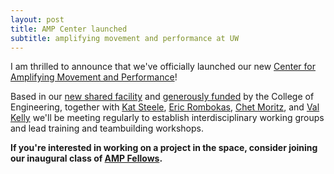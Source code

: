 ```yaml
---
layout: post
title: AMP Center launched
subtitle: amplifying movement and performance at UW
---
```


I am thrilled to announce that we've officially launched our new [Center for Amplifying Movement and Performance](http://depts.washington.edu/amplify)!

Based in our [new shared facility](http://depts.washington.edu/amplify/lab) and [generously funded](https://www.engr.washington.edu/mycoe/research/sri) by the College of Engineering, together with [Kat Steele](http://depts.washington.edu/uwsteele/), [Eric Rombokas](http://www.rombokas.com/eric/), [Chet Moritz](http://depts.washington.edu/moritlab/), and [Val Kelly](http://faculty.washington.edu/vekelly/) we'll be meeting regularly to establish interdisciplinary working groups and lead training and teambuilding workshops.

**If you're interested in working on a project in the space, consider joining our inaugural class of [AMP Fellows](http://depts.washington.edu/amplify/fellows).**

